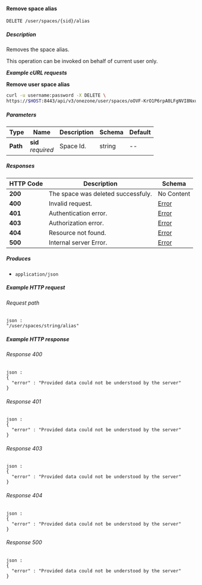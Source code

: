 
<a name="remove_user_space_alias"></a>
#### Remove space alias
```
DELETE /user/spaces/{sid}/alias
```


##### Description
Removes the space alias.

This operation can be invoked on behalf of current user only.

***Example cURL requests***

**Remove user space alias**
```bash
curl -u username:password -X DELETE \
https://$HOST:8443/api/v3/onezone/user/spaces/oOVF-KrO1P6rpA0LFgNVI8NxuhxyQMUnrYzjAnKiyAY/alias
```


##### Parameters

|Type|Name|Description|Schema|Default|
|---|---|---|---|---|
|**Path**|**sid**  <br>*required*|Space Id.|string|--|


##### Responses

|HTTP Code|Description|Schema|
|---|---|---|
|**200**|The space was deleted successfuly.|No Content|
|**400**|Invalid request.|[Error](../definitions/Error.md#error)|
|**401**|Authentication error.|[Error](../definitions/Error.md#error)|
|**403**|Authorization error.|[Error](../definitions/Error.md#error)|
|**404**|Resource not found.|[Error](../definitions/Error.md#error)|
|**500**|Internal server Error.|[Error](../definitions/Error.md#error)|


##### Produces

* `application/json`


##### Example HTTP request

###### Request path
```
json :
"/user/spaces/string/alias"
```


##### Example HTTP response

###### Response 400
```
json :
{
  "error" : "Provided data could not be understood by the server"
}
```


###### Response 401
```
json :
{
  "error" : "Provided data could not be understood by the server"
}
```


###### Response 403
```
json :
{
  "error" : "Provided data could not be understood by the server"
}
```


###### Response 404
```
json :
{
  "error" : "Provided data could not be understood by the server"
}
```


###### Response 500
```
json :
{
  "error" : "Provided data could not be understood by the server"
}
```



